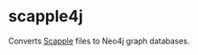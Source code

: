# scapple4j
Converts [Scapple](https://www.literatureandlatte.com/scapple.php) files to Neo4j graph databases.
